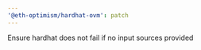 ```yaml
---
'@eth-optimism/hardhat-ovm': patch
---
```


Ensure hardhat does not fail if no input sources provided
